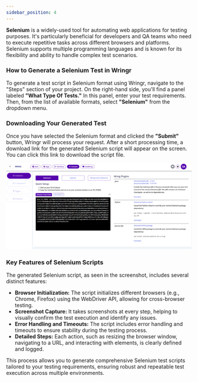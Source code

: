 ```yaml
---
sidebar_position: 4
---
```


**Selenium** is a widely-used tool for automating web applications for testing purposes. It's particularly beneficial for developers and QA teams who need to execute repetitive tasks across different browsers and platforms. Selenium supports multiple programming languages and is known for its flexibility and ability to handle complex test scenarios.

### How to Generate a Selenium Test in Wringr

To generate a test script in Selenium format using Wringr, navigate to the "Steps" section of your project. On the right-hand side, you'll find a panel labeled **"What Type Of Tests."** In this panel, enter your test requirements. Then, from the list of available formats, select **"Selenium"** from the dropdown menu.

### Downloading Your Generated Test

Once you have selected the Selenium format and clicked the **"Submit"** button, Wringr will process your request. After a short processing time, a download link for the generated Selenium script will appear on the screen. You can click this link to download the script file.

![Seleniumt](/img/Selenium.png)

### Key Features of Selenium Scripts

The generated Selenium script, as seen in the screenshot, includes several distinct features:

- **Browser Initialization:** The script initializes different browsers (e.g., Chrome, Firefox) using the WebDriver API, allowing for cross-browser testing.
- **Screenshot Capture:** It takes screenshots at every step, helping to visually confirm the test execution and identify any issues.
- **Error Handling and Timeouts:** The script includes error handling and timeouts to ensure stability during the testing process.
- **Detailed Steps:** Each action, such as resizing the browser window, navigating to a URL, and interacting with elements, is clearly defined and logged.

This process allows you to generate comprehensive Selenium test scripts tailored to your testing requirements, ensuring robust and repeatable test execution across multiple environments.
